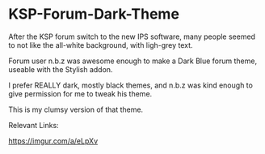 # KSP-Forum-Dark-Theme

After the KSP forum switch to the new IPS software, many people seemed to not like the all-white background, with ligh-grey text.

Forum user n.b.z was awesome enough to make a Dark Blue forum theme, useable with the Stylish addon.

I prefer REALLY dark, mostly black themes, and n.b.z was kind enough to give permission for me to tweak his theme.

This is my clumsy version of that theme.

Relevant Links:

https://imgur.com/a/eLpXv
